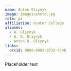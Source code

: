 ```yaml
---
name: Anton Oliynyk
image: images/photo.jpg
role: pi
affiliation: Hunter College
aliases:
  - A. Oliynyk
  - A. O. Oliynyk
  - Anton O. Oliynyk
links:
  orcid: 0000-0003-0732-7340
---
```


Placeholder text
